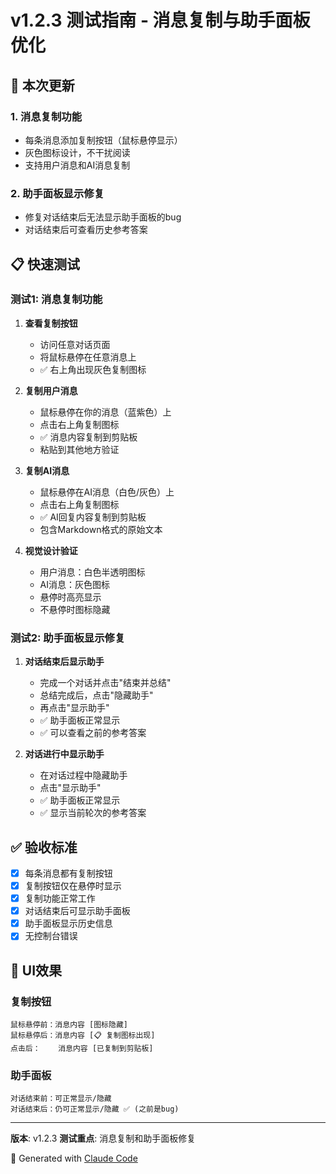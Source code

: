 # v1.2.3 测试指南 - 消息复制与助手面板优化

## 🎯 本次更新

### 1. 消息复制功能
- 每条消息添加复制按钮（鼠标悬停显示）
- 灰色图标设计，不干扰阅读
- 支持用户消息和AI消息复制

### 2. 助手面板显示修复
- 修复对话结束后无法显示助手面板的bug
- 对话结束后可查看历史参考答案

## 📋 快速测试

### 测试1: 消息复制功能

1. **查看复制按钮**
   - 访问任意对话页面
   - 将鼠标悬停在任意消息上
   - ✅ 右上角出现灰色复制图标

2. **复制用户消息**
   - 鼠标悬停在你的消息（蓝紫色）上
   - 点击右上角复制图标
   - ✅ 消息内容复制到剪贴板
   - 粘贴到其他地方验证

3. **复制AI消息**
   - 鼠标悬停在AI消息（白色/灰色）上
   - 点击右上角复制图标
   - ✅ AI回复内容复制到剪贴板
   - 包含Markdown格式的原始文本

4. **视觉设计验证**
   - 用户消息：白色半透明图标
   - AI消息：灰色图标
   - 悬停时高亮显示
   - 不悬停时图标隐藏

### 测试2: 助手面板显示修复

1. **对话结束后显示助手**
   - 完成一个对话并点击"结束并总结"
   - 总结完成后，点击"隐藏助手"
   - 再点击"显示助手"
   - ✅ 助手面板正常显示
   - ✅ 可以查看之前的参考答案

2. **对话进行中显示助手**
   - 在对话过程中隐藏助手
   - 点击"显示助手"
   - ✅ 助手面板正常显示
   - ✅ 显示当前轮次的参考答案

## ✅ 验收标准

- [x] 每条消息都有复制按钮
- [x] 复制按钮仅在悬停时显示
- [x] 复制功能正常工作
- [x] 对话结束后可显示助手面板
- [x] 助手面板显示历史信息
- [x] 无控制台错误

## 🎨 UI效果

### 复制按钮
```
鼠标悬停前：消息内容 [图标隐藏]
鼠标悬停后：消息内容 [📋 复制图标出现]
点击后：    消息内容 [已复制到剪贴板]
```

### 助手面板
```
对话结束前：可正常显示/隐藏
对话结束后：仍可正常显示/隐藏 ✅ (之前是bug)
```

---

**版本**: v1.2.3
**测试重点**: 消息复制和助手面板修复

🤖 Generated with [Claude Code](https://claude.com/claude-code)
